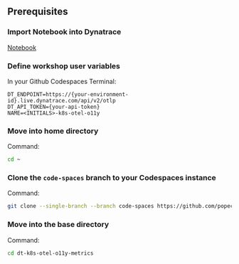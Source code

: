 ## Prerequisites

### Import Notebook into Dynatrace

[Notebook](https://github.com/popecruzdt/dt-k8s-otel-o11y-metrics/blob/code-spaces/dt-k8s-otel-o11y-metrics_dt_notebook.json)

### Define workshop user variables
In your Github Codespaces Terminal:
```
DT_ENDPOINT=https://{your-environment-id}.live.dynatrace.com/api/v2/otlp
DT_API_TOKEN={your-api-token}
NAME=<INITIALS>-k8s-otel-o11y
```

### Move into home directory
Command:
```sh
cd ~
```

### Clone the `code-spaces` branch to your Codespaces instance
Command:
```sh
git clone --single-branch --branch code-spaces https://github.com/popecruzdt/dt-k8s-otel-o11y-metrics.git
```

### Move into the base directory
Command:
```sh
cd dt-k8s-otel-o11y-metrics
```
